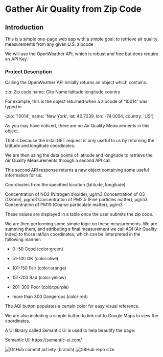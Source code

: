# Gather Air Quality from Zip Code

## Introduction

This is a simple one-page web app with a simple goal: to retrieve air quality measurements from any given U.S. zipcode

We will use the OpenWeather API, which is robust and free but does require an API Key.

### Project Description

Calling the OpenWeather API initially returns an object which contains:

zip: Zip code
name: City Name
latitude
longitude
country

For example, this is the object returned when a zipcode of '10014' was typed in.

{zip: '10014', name: 'New York', lat: 40.7339, lon: -74.0054, country: 'US'}

As you may have noticed, there are no Air Quality Measurements in this object.

That is because the inital GET request is only useful to us by returning the latitude and longitude coordinates.

We are then using the data points of latitude and longitude to retrieve the Air Quality Measurements through a second API call.

This second API response returns a new object containing some useful information for us:

Coordinates from the specified location (latitude, longitude)

Сoncentration of NO2 (Nitrogen dioxide), μg/m3
Сoncentration of O3 (Ozone), μg/m3
Сoncentration of PM2.5 (Fine particles matter), μg/m3
Сoncentration of PM10 (Coarse particulate matter), μg/m3

These values are displayed in a table once the user submits the zip code.

We are then performing some simple logic on these measurements. We are summing them, and attributing a final measurement we call AQI (Air Quality index) to those lat/lon coordinates, which can be iinterpreted in the following manner:

- 0 -50 Good (color:green)

- 51-100 OK (color:olive)

- 101-150 Fair (color:orange)

- 151-200 Bad (color:yellow)

- 201-300 Poor (color:purple)

- more than 300 Dangerous (color:red)

The AQI button populates a certain color for easy visual reference.

We are also including a simple button to link out to Google Maps to view the coordinates.

A UI library called Semantic UI is used to help beautify the page:

Semantic UI: https://semantic-ui.com/

![GitHub commit activity (branch)](https://img.shields.io/github/commit-activity/w/foghill/PhaseOneFlatironProject)
![GitHub repo size](https://img.shields.io/github/repo-size/foghill/PhaseOneFlatironProject)
